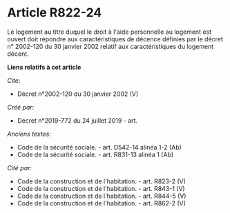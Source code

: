 # Article R822-24

Le logement au titre duquel le droit à l'aide personnelle au logement est ouvert doit répondre aux caractéristiques de
décence définies par le décret n° 2002-120 du 30 janvier 2002 relatif aux caractéristiques du logement décent.

**Liens relatifs à cet article**

_Cite_:

  - Décret n°2002-120 du 30 janvier 2002 (V)

_Créé par_:

  - Décret n°2019-772 du 24 juillet 2019 - art.

_Anciens textes_:

  - Code de la sécurité sociale. - art. D542-14 alinéa 1-2 (Ab)
  - Code de la sécurité sociale. - art. R831-13 alinéa 1 (Ab)

_Cité par_:

  - Code de la construction et de l'habitation. - art. R823-2 (V)
  - Code de la construction et de l'habitation. - art. R843-1 (V)
  - Code de la construction et de l'habitation. - art. R844-5 (V)
  - Code de la construction et de l'habitation. - art. R862-2 (V)
